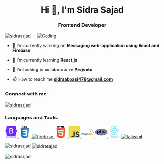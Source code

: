 <h1 align="center">Hi 👋, I'm Sidra Sajad</h1>
<h3 align="center">Frontend Developer</h3>
<img align="right" alt="Coding" width="400" src="https://encrypted-tbn0.gstatic.com/images?q=tbn:ANd9GcRlbD9Y5uvRF9Nf7RvmPxYyESuNegSCWVafJN8glAtrJw&s">

<p align="left"> <img src="https://komarev.com/ghpvc/?username=sidrasajad&label=Profile%20views&color=0e75b6&style=flat" alt="sidrasajad" /> </p>

- 🔭 I’m currently working on **Messaging web-application using React and Firebase**

- 🌱 I’m currently learning **React.js**

- 👯 I’m looking to collaborate on **Projects**

- 📫 How to reach me **sidraabbasi478@gmail.com**

<h3 align="left">Connect with me:</h3>
<p align="left">
<a href="https://linkedin.com/in/sidrasajad" target="blank"><img align="center" src="https://raw.githubusercontent.com/rahuldkjain/github-profile-readme-generator/master/src/images/icons/Social/linked-in-alt.svg" alt="sidrasajad" height="30" width="40" /></a>
</p>

<h3 align="left">Languages and Tools:</h3>
<p align="left"> <a href="https://getbootstrap.com" target="_blank" rel="noreferrer"> <img src="https://raw.githubusercontent.com/devicons/devicon/master/icons/bootstrap/bootstrap-plain-wordmark.svg" alt="bootstrap" width="40" height="40"/> </a> <a href="https://www.w3schools.com/css/" target="_blank" rel="noreferrer"> <img src="https://raw.githubusercontent.com/devicons/devicon/master/icons/css3/css3-original-wordmark.svg" alt="css3" width="40" height="40"/> </a> <a href="https://firebase.google.com/" target="_blank" rel="noreferrer"> <img src="https://www.vectorlogo.zone/logos/firebase/firebase-icon.svg" alt="firebase" width="40" height="40"/> </a> <a href="https://www.w3.org/html/" target="_blank" rel="noreferrer"> <img src="https://raw.githubusercontent.com/devicons/devicon/master/icons/html5/html5-original-wordmark.svg" alt="html5" width="40" height="40"/> </a> <a href="https://developer.mozilla.org/en-US/docs/Web/JavaScript" target="_blank" rel="noreferrer"> <img src="https://raw.githubusercontent.com/devicons/devicon/master/icons/javascript/javascript-original.svg" alt="javascript" width="40" height="40"/> </a> <a href="https://www.mysql.com/" target="_blank" rel="noreferrer"> <img src="https://raw.githubusercontent.com/devicons/devicon/master/icons/mysql/mysql-original-wordmark.svg" alt="mysql" width="40" height="40"/> </a> <a href="https://www.php.net" target="_blank" rel="noreferrer"> <img src="https://raw.githubusercontent.com/devicons/devicon/master/icons/php/php-original.svg" alt="php" width="40" height="40"/> </a> <a href="https://reactjs.org/" target="_blank" rel="noreferrer"> <img src="https://raw.githubusercontent.com/devicons/devicon/master/icons/react/react-original-wordmark.svg" alt="react" width="40" height="40"/> </a> <a href="https://tailwindcss.com/" target="_blank" rel="noreferrer"> <img src="https://www.vectorlogo.zone/logos/tailwindcss/tailwindcss-icon.svg" alt="tailwind" width="40" height="40"/> </a> </p>

<p><img align="left" src="https://github-readme-stats.vercel.app/api/top-langs?username=sidrasajad&show_icons=true&locale=en&layout=compact" alt="sidrasajad" /></p>

<p>&nbsp;<img align="center" src="https://github-readme-stats.vercel.app/api?username=sidrasajad&show_icons=true&locale=en" alt="sidrasajad" /></p>

<p><img align="center" src="https://github-readme-streak-stats.herokuapp.com/?user=sidrasajad&" alt="sidrasajad" /></p>

